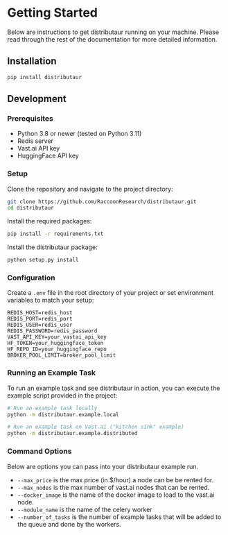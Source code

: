 # Getting Started

Below are instructions to get distributaur running on your machine. Please read through the rest of the documentation for more detailed information.

## Installation

```bash
pip install distributaur
```

## Development

### Prerequisites

- Python 3.8 or newer (tested on Python 3.11)
- Redis server
- Vast.ai API key
- HuggingFace API key


### Setup

Clone the repository and navigate to the project directory:

```bash
git clone https://github.com/RaccoonResearch/distributaur.git
cd distributaur
```

Install the required packages:

```bash
pip install -r requirements.txt
```

Install the distributaur package:

```bash
python setup.py install
```

### Configuration

Create a `.env` file in the root directory of your project or set environment variables to match your setup:

```plaintext
REDIS_HOST=redis_host
REDIS_PORT=redis_port
REDIS_USER=redis_user
REDIS_PASSWORD=redis_password
VAST_API_KEY=your_vastai_api_key
HF_TOKEN=your_huggingface_token
HF_REPO_ID=your_huggingface_repo
BROKER_POOL_LIMIT=broker_pool_limit
```

### Running an Example Task

To run an example task and see distributaur in action, you can execute the example script provided in the project:

```bash
# Run an example task locally
python -m distributaur.example.local

# Run an example task on Vast.ai ("kitchen sink" example)
python -m distributaur.example.distributed
```

### Command Options

Below are options you can pass into your distributaur example run.

- `--max_price` is the max price (in $/hour) a node can be be rented for.
- `--max_nodes` is the max number of vast.ai nodes that can be rented.
- `--docker_image` is the name of the docker image to load to the vast.ai node.
- `--module_name` is the name of the celery worker
- `--number_of_tasks` is the number of example tasks that will be added to the queue and done by the workers.